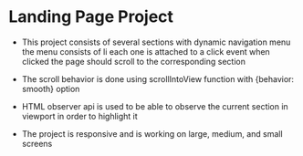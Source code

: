 # Landing Page Project

- This project consists of several sections with dynamic navigation menu
  the menu consists of li each one is attached to a click event when clicked the page should scroll to the corresponding section

- The scroll behavior is done using scrollIntoView function with {behavior: smooth} option

- HTML observer api is used to be able to observe the current section in viewport in order to highlight it

- The project is responsive and is working on large, medium, and small screens
